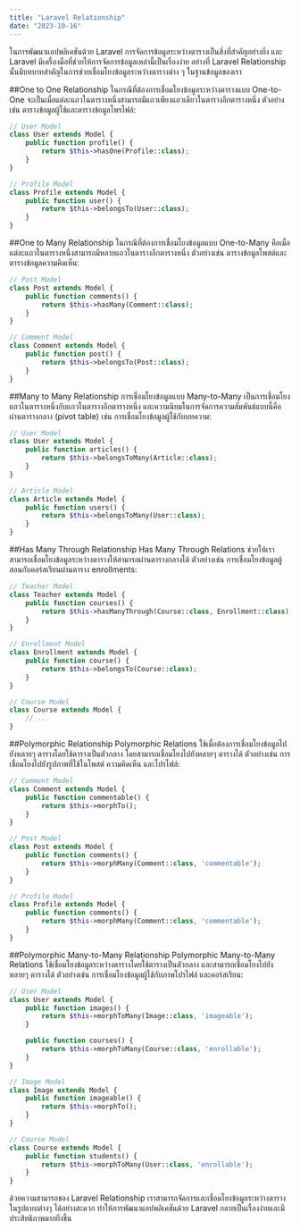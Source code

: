 ```yaml
---
title: "Laravel Relationship"
date: "2023-10-16"
---
```


ในการพัฒนาแอปพลิเคชันด้วย Laravel การจัดการข้อมูลระหว่างตารางเป็นสิ่งที่สำคัญอย่างยิ่ง และ Laravel มีเครื่องมือที่ช่วยให้การจัดการข้อมูลเหล่านี้เป็นเรื่องง่าย อย่างที่ Laravel Relationship นั้นมีบทบาทสำคัญในการช่วยเชื่อมโยงข้อมูลระหว่างตารางต่าง ๆ ในฐานข้อมูลของเรา

##One to One Relationship
ในกรณีที่ต้องการเชื่อมโยงข้อมูลระหว่างตารางแบบ One-to-One จะเป็นเมื่อแต่ละแถวในตารางหนึ่งสามารถมีแถวเพียงแถวเดียวในตารางอีกตารางหนึ่ง ตัวอย่างเช่น ตารางข้อมูลผู้ใช้และตารางข้อมูลโพรไฟล์:

```php
// User Model
class User extends Model {
    public function profile() {
        return $this->hasOne(Profile::class);
    }
}

// Profile Model
class Profile extends Model {
    public function user() {
        return $this->belongsTo(User::class);
    }
}
```

##One to Many Relationship
ในกรณีที่ต้องการเชื่อมโยงข้อมูลแบบ One-to-Many คือเมื่อแต่ละแถวในตารางหนึ่งสามารถมีหลายแถวในตารางอีกตารางหนึ่ง ตัวอย่างเช่น ตารางข้อมูลโพสต์และตารางข้อมูลความคิดเห็น:

```php
// Post Model
class Post extends Model {
    public function comments() {
        return $this->hasMany(Comment::class);
    }
}

// Comment Model
class Comment extends Model {
    public function post() {
        return $this->belongsTo(Post::class);
    }
}
```

##Many to Many Relationship
การเชื่อมโยงข้อมูลแบบ Many-to-Many เป็นการเชื่อมโยงแถวในตารางหนึ่งกับแถวในตารางอีกตารางหนึ่ง และความนิยมในการจัดการความสัมพันธ์แบบนี้คือผ่านตารางกลาง (pivot table) เช่น การเชื่อมโยงข้อมูลผู้ใช้กับบทความ:

```php
// User Model
class User extends Model {
    public function articles() {
        return $this->belongsToMany(Article::class);
    }
}

// Article Model
class Article extends Model {
    public function users() {
        return $this->belongsToMany(User::class);
    }
}
```

##Has Many Through Relationship
Has Many Through Relations ช่วยให้เราสามารถเชื่อมโยงข้อมูลระหว่างตารางให้สามารถผ่านตารางกลางได้ ตัวอย่างเช่น การเชื่อมโยงข้อมูลผู้สอนกับคอร์สเรียนผ่านตาราง enrollments:

```php
// Teacher Model
class Teacher extends Model {
    public function courses() {
        return $this->hasManyThrough(Course::class, Enrollment::class);
    }
}

// Enrollment Model
class Enrollment extends Model {
    public function course() {
        return $this->belongsTo(Course::class);
    }
}

// Course Model
class Course extends Model {
    // ...
}
```

##Polymorphic Relationship
Polymorphic Relations ใช้เมื่อต้องการเชื่อมโยงข้อมูลไปยังหลายๆ ตารางโดยใช้ตารางเป็นตัวกลาง โดยสามารถเชื่อมโยงไปยังหลายๆ ตารางได้ ตัวอย่างเช่น การเชื่อมโยงไปยังรูปภาพที่ใช้ในโพสต์ ความคิดเห็น และโปรไฟล์:

```php
// Comment Model
class Comment extends Model {
    public function commentable() {
        return $this->morphTo();
    }
}

// Post Model
class Post extends Model {
    public function comments() {
        return $this->morphMany(Comment::class, 'commentable');
    }
}

// Profile Model
class Profile extends Model {
    public function comments() {
        return $this->morphMany(Comment::class, 'commentable');
    }
}
```

##Polymorphic Many-to-Many Relationship
Polymorphic Many-to-Many Relations ใช้เชื่อมโยงข้อมูลระหว่างตารางโดยใช้ตารางเป็นตัวกลาง และสามารถเชื่อมโยงไปยังหลายๆ ตารางได้ ตัวอย่างเช่น การเชื่อมโยงข้อมูลผู้ใช้กับภาพโปรไฟล์ และคอร์สเรียน:

```php
// User Model
class User extends Model {
    public function images() {
        return $this->morphToMany(Image::class, 'imageable');
    }

    public function courses() {
        return $this->morphToMany(Course::class, 'enrollable');
    }
}

// Image Model
class Image extends Model {
    public function imageable() {
        return $this->morphTo();
    }
}

// Course Model
class Course extends Model {
    public function students() {
        return $this->morphToMany(User::class, 'enrollable');
    }
}
```
ด้วยความสามารถของ Laravel Relationship เราสามารถจัดการและเชื่อมโยงข้อมูลระหว่างตารางในรูปแบบต่างๆ ได้อย่างสะดวก ทำให้การพัฒนาแอปพลิเคชันด้วย Laravel กลายเป็นเรื่องง่ายและมีประสิทธิภาพมากยิ่งขึ้น